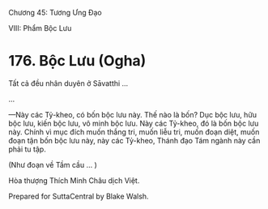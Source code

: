  

Chương 45: Tương Ưng Ðạo

VIII: Phẩm Bộc Lưu

# 176\. Bộc Lưu (Ogha)

Tất cả đều nhân duyên ở Sāvatthi …

…

—Này các Tỷ-kheo, có bốn bộc lưu này. Thế nào là bốn? Dục bộc lưu, hữu bộc lưu, kiến bộc lưu, vô minh bộc lưu. Này các Tỷ-kheo, đó là bốn bộc lưu này. Chính vì mục đích muốn thắng tri, muốn liễu tri, muốn đoạn diệt, muốn đoạn tận bốn bộc lưu này, này các Tỷ-kheo, Thánh đạo Tám ngành này cần phải tu tập.

(Như đoạn về Tầm cầu … )

Hòa thượng Thích Minh Châu dịch Việt.

Prepared for SuttaCentral by Blake Walsh.
